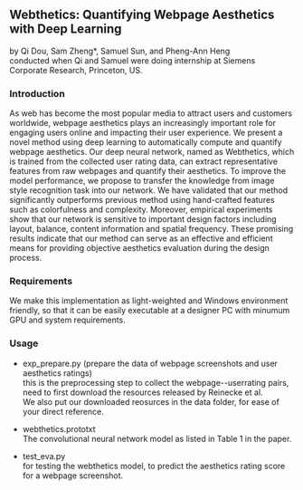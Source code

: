 ## Webthetics: Quantifying Webpage Aesthetics with Deep Learning
by Qi Dou, Sam Zheng*, Samuel Sun, and Pheng-Ann Heng </br>
conducted when Qi and Samuel were doing internship at Siemens Corporate Research, Princeton, US.

### Introduction

As web has become the most popular media to attract users and customers worldwide, webpage aesthetics plays an increasingly important role for engaging users online and impacting their user experience. We present a novel method using deep learning to automatically compute and quantify webpage aesthetics. Our deep neural network, named as Webthetics, which is trained from the collected user rating data, can extract representative features from raw webpages and quantify their aesthetics. To improve the model performance, we propose to transfer the knowledge from image style recognition task into our network. We have validated that our method significantly outperforms previous method using hand-crafted features such as colorfulness and complexity. Moreover, empirical experiments show that our network is sensitive to important design factors including layout, balance, content information and spatial frequency. These promising results indicate that our method can serve as an effective and efficient means for providing objective aesthetics evaluation during the design process.

### Requirements
We make this implementation as light-weighted and Windows environment friendly, so that it can be easily executable at a designer PC with minumum GPU and system requirements.

### Usage

- exp_prepare.py (prepare the data of webpage screenshots and user aesthetics ratings) </br>
this is the preprocessing step to collect the webpage--userrating pairs, need to first download the resources released by Reinecke et al. </br>
We also put our downloaded reosurces in the data folder, for ease of your direct reference. </br>

- webthetics.prototxt </br>
The convolutional neural network model as listed in Table 1 in the paper.

- test_eva.py </br>
for testing the webthetics model, to predict the aesthetics rating score for a webpage screenshot.




